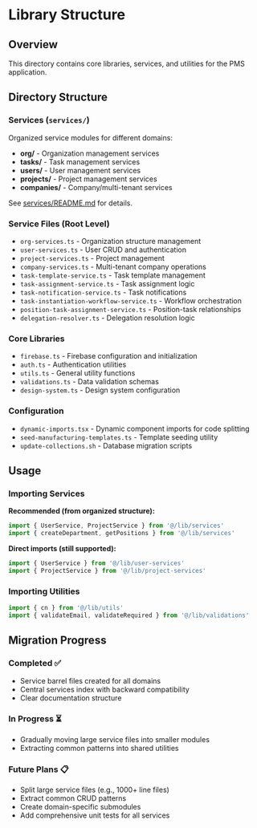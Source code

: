 # Library Structure

## Overview

This directory contains core libraries, services, and utilities for the PMS application.

## Directory Structure

### Services (`services/`)
Organized service modules for different domains:
- **org/** - Organization management services
- **tasks/** - Task management services
- **users/** - User management services
- **projects/** - Project management services
- **companies/** - Company/multi-tenant services

See [services/README.md](./services/README.md) for details.

### Service Files (Root Level)
- `org-services.ts` - Organization structure management
- `user-services.ts` - User CRUD and authentication
- `project-services.ts` - Project management
- `company-services.ts` - Multi-tenant company operations
- `task-template-service.ts` - Task template management
- `task-assignment-service.ts` - Task assignment logic
- `task-notification-service.ts` - Task notifications
- `task-instantiation-workflow-service.ts` - Workflow orchestration
- `position-task-assignment-service.ts` - Position-task relationships
- `delegation-resolver.ts` - Delegation resolution logic

### Core Libraries
- `firebase.ts` - Firebase configuration and initialization
- `auth.ts` - Authentication utilities
- `utils.ts` - General utility functions
- `validations.ts` - Data validation schemas
- `design-system.ts` - Design system configuration

### Configuration
- `dynamic-imports.tsx` - Dynamic component imports for code splitting
- `seed-manufacturing-templates.ts` - Template seeding utility
- `update-collections.sh` - Database migration scripts

## Usage

### Importing Services

**Recommended (from organized structure):**
```typescript
import { UserService, ProjectService } from '@/lib/services'
import { createDepartment, getPositions } from '@/lib/services'
```

**Direct imports (still supported):**
```typescript
import { UserService } from '@/lib/user-services'
import { ProjectService } from '@/lib/project-services'
```

### Importing Utilities
```typescript
import { cn } from '@/lib/utils'
import { validateEmail, validateRequired } from '@/lib/validations'
```

## Migration Progress

### Completed ✅
- Service barrel files created for all domains
- Central services index with backward compatibility
- Clear documentation structure

### In Progress ⏳
- Gradually moving large service files into smaller modules
- Extracting common patterns into shared utilities

### Future Plans 📋
- Split large service files (e.g., 1000+ line files)
- Extract common CRUD patterns
- Create domain-specific submodules
- Add comprehensive unit tests for all services

